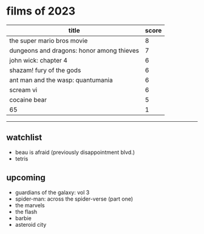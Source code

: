 # films of 2023

|title                                       |score|
|--------------------------------------------|-----|
|the super mario bros movie                  |8    |
|dungeons and dragons: honor among thieves   |7    |
|john wick: chapter 4                        |6    |
|shazam! fury of the gods                    |6    |
|ant man and the wasp: quantumania           |6    |
|scream vi                                   |6    |
|cocaine bear                                |5    |
|65                                          |1    |

---

## watchlist

- beau is afraid (previously disappointment blvd.)
- tetris

## upcoming

- guardians of the galaxy: vol 3
- spider-man: across the spider-verse (part one)
- the marvels
- the flash
- barbie
- asteroid city
